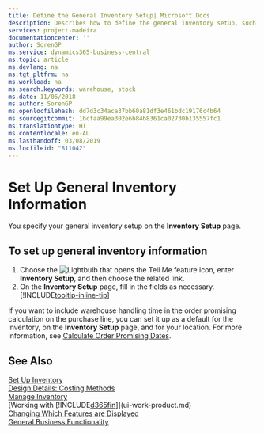 ```yaml
---
title: Define the General Inventory Setup| Microsoft Docs
description: Describes how to define the general inventory setup, such as number series and locations, so that you can, for example, manage your warehouse and stock.
services: project-madeira
documentationcenter: ''
author: SorenGP
ms.service: dynamics365-business-central
ms.topic: article
ms.devlang: na
ms.tgt_pltfrm: na
ms.workload: na
ms.search.keywords: warehouse, stock
ms.date: 11/06/2018
ms.author: SorenGP
ms.openlocfilehash: dd7d3c34aca37bb60a81df3e461bdc19176c4b64
ms.sourcegitcommit: 1bcfaa99ea302e6b84b8361ca02730b135557fc1
ms.translationtype: HT
ms.contentlocale: en-AU
ms.lasthandoff: 03/08/2019
ms.locfileid: "811042"
---
```

# <a name="set-up-general-inventory-information"></a>Set Up General Inventory Information
You specify your general inventory setup on the **Inventory Setup** page.

## <a name="to-set-up-general-inventory-information"></a>To set up general inventory information
1. Choose the ![Lightbulb that opens the Tell Me feature](media/ui-search/search_small.png "Tell me what you want to do") icon, enter **Inventory Setup**, and then choose the related link.
2. On the **Inventory Setup** page, fill in the fields as necessary. [!INCLUDE[tooltip-inline-tip](includes/tooltip-inline-tip_md.md)]

If you want to include warehouse handling time in the order promising calculation on the purchase line, you can set it up as a default for the inventory, on the **Inventory Setup** page, and for your location. For more information, see [Calculate Order Promising Dates](sales-how-to-calculate-order-promising-dates.md).  

## <a name="see-also"></a>See Also
[Set Up Inventory](inventory-setup-inventory.md)  
[Design Details: Costing Methods](design-details-costing-methods.md)    
[Manage Inventory](inventory-manage-inventory.md)  
[Working with [!INCLUDE[d365fin](includes/d365fin_md.md)]](ui-work-product.md)  
[Changing Which Features are Displayed](ui-experiences.md)  
[General Business Functionality](ui-across-business-areas.md)
